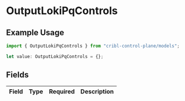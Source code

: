 # OutputLokiPqControls

## Example Usage

```typescript
import { OutputLokiPqControls } from "cribl-control-plane/models";

let value: OutputLokiPqControls = {};
```

## Fields

| Field       | Type        | Required    | Description |
| ----------- | ----------- | ----------- | ----------- |